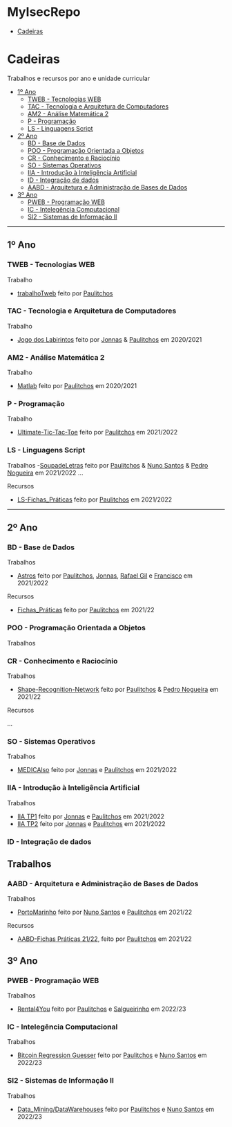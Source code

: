 # MyIsecRepo

- [Cadeiras](#cadeiras)

# Cadeiras

Trabalhos e recursos por ano e unidade curricular

  - [1º Ano](#1º-ano)
    - [TWEB - Tecnologias WEB](#tweb---tecnologias-web)
    - [TAC - Tecnologia e Arquitetura de Computadores](#tac---tecnologia-e-arquitetura-de-computadores)
    - [AM2 - Análise Matemática 2](#am2---análise-matemática-2)
    - [P - Programação](#p---programação)
    - [LS - Linguagens Script](#ls---linguagens-script)
  - [2º Ano](#2º-ano)
    - [BD - Base de Dados](#bd---base-de-dados)
    - [POO - Programação Orientada a Objetos](#poo---programação-orientada-a-objetos)
    - [CR - Conhecimento e Raciocínio](#cr---conhecimento-e-raciocínio)
    - [SO - Sistemas Operativos](#so---sistemas-operativos)
    - [IIA - Introdução à Inteligência Artificial](#iia---introdução-à-inteligência-artificial)
    - [ID - Integração de dados](#id---integração-de-dados)
    - [AABD - Arquitetura e Administração de Bases de Dados](#aabd---arquitetura-e-administração-de-bases-de-dados)
  - [3º Ano](#3º-ano)
    - [PWEB - Programação WEB](#pweb---programação-web)
    - [IC - Intelegência Computacional](#ic---intelegência-computacional)
    - [SI2 - Sistemas de Informação II](#si2---sistemas-de-informação-ii)

---

## 1º Ano
 
### TWEB - Tecnologias WEB

Trabalho
 - [trabalhoTweb](https://github.com/Paulitchos/TWEB_Project) feito por [Paulitchos](https://github.com/Paulitchos)
 
### TAC - Tecnologia e Arquitetura de Computadores

Trabalho

- [Jogo dos Labirintos](https://github.com/Yeshey/x86_64-Assembly-project-2021) feito por [Jonnas](https://github.com/Yeshey) & [Paulitchos](https://github.com/Paulitchos) em 2020/2021

 ### AM2 - Análise Matemática 2

Trabalho
- [Matlab](https://github.com/Paulitchos/AM2_MATLAB) feito por [Paulitchos](https://github.com/Paulitchos) em 2020/2021

### P - Programação

Trabalho
 - [Ultimate-Tic-Tac-Toe](https://github.com/Paulitchos/Trabalho_P) feito por [Paulitchos](https://github.com/Paulitchos) em 2021/2022

### LS - Linguagens Script

Trabalhos
-[SoupadeLetras](https://github.com/Paulitchos/CrossWord-LS) feito por [Paulitchos](https://github.com/Paulitchos) & [Nuno Santos](https://github.com/Nun0Santos) & [Pedro Nogueira](https://github.com/pmsnnogueira) em 2021/2022
...

Recursos
- [LS-Fichas_Práticas](https://github.com/Paulitchos/LS_Pratica) feito por [Paulitchos](https://github.com/Paulitchos) em 2021/2022

---

## 2º Ano

### BD - Base de Dados

Trabalhos

- [Astros](https://github.com/Paulitchos/Base_de_Dados) feito por [Paulitchos](https://github.com/Paulitchos), [Jonnas](https://github.com/Yeshey), [Rafael Gil](https://github.com/RafaelSGil) e [Francisco](https://github.com/fraanciscomendes) em 2021/2022

Recursos

- [Fichas_Práticas](https://github.com/Paulitchos/BD_FichasPraticas) feito por [Paulitchos](https://github.com/Paulitchos) em 2021/22


### POO - Programação Orientada a Objetos

Trabalhos

### CR - Conhecimento e Raciocínio

Trabalhos
- [Shape-Recognition-Network](https://github.com/Paulitchos/ShapeClassification-CR) feito por [Paulitchos](https://github.com/Paulitchos) & [Pedro Nogueira](https://github.com/pmsnnogueira) em 2021/22

Recursos

...

### SO - Sistemas Operativos

Trabalhos
- [MEDICAlso](https://github.com/Paulitchos/Unix_Project-SO) feito por [Jonnas](https://github.com/Yeshey) e [Paulitchos](https://github.com/Paulitchos) em
2021/2022

### IIA - Introdução à Inteligência Artificial

Trabalhos
- [IIA TP1](https://github.com/Paulitchos/Netlogo-Introduction_to_AI-project) feito por [Jonnas](https://github.com/Yeshey) e [Paulitchos](https://github.com/Paulitchos) em 2021/2022
- [IIA TP2](https://github.com/Paulitchos/Optimization_Problem-Introduction_to_AI-project) feito por [Jonnas](https://github.com/Yeshey) e [Paulitchos](https://github.com/Paulitchos) em 2021/2022

### ID - Integração de dados

Trabalhos
- 

### AABD - Arquitetura e Administração de Bases de Dados

Trabalhos

- [PortoMarinho](https://github.com/Nun0Santos/PortoMarinho) feito por [Nuno Santos](https://github.com/Nun0Santos) e [Paulitchos](https://github.com/Paulitchos) em 2021/22

Recursos

- [AABD-Fichas Práticas 21/22](https://github.com/Paulitchos/AABD_FichasPraticas), feito por [Paulitchos](https://github.com/Paulitchos) em 2021/22

## 3º Ano

### PWEB - Programação WEB

Trabalhos
-  [Rental4You](https://github.com/Paulitchos/Rental4You) feito por [Paulitchos](https://github.com/Paulitchos) e [Salgueirinho](https://github.com/Salgueirinho) em 2022/23

### IC - Intelegência Computacional

Trabalhos
-  [Bitcoin Regression Guesser](https://github.com/Paulitchos/IC-Project) feito por [Paulitchos](https://github.com/Paulitchos) e [Nuno Santos](https://github.com/Nun0Santos) em 2022/23

### SI2 - Sistemas de Informação II

Trabalhos
-  [Data_Mining/DataWarehouses](https://github.com/Paulitchos/SI_2_TP) feito por [Paulitchos](https://github.com/Paulitchos) e [Nuno Santos](https://github.com/Nun0Santos) em 2022/23
